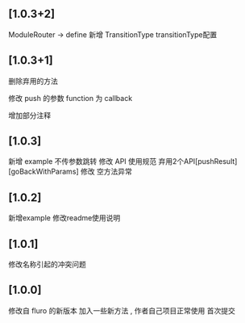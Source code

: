 ## [1.0.3+2]
ModuleRouter -> define 新增 TransitionType transitionType配置 

## [1.0.3+1]
删除弃用的方法

修改 push 的参数 function 为 callback

增加部分注释

## [1.0.3]
新增 example 不传参数跳转
修改 API 使用规范 弃用2个API[pushResult][goBackWithParams]
修改 空方法异常
## [1.0.2]
新增example
修改readme使用说明

## [1.0.1]
修改名称引起的冲突问题

## [1.0.0]

修改自 fluro 的新版本 加入一些新方法 , 作者自己项目正常使用 首次提交
